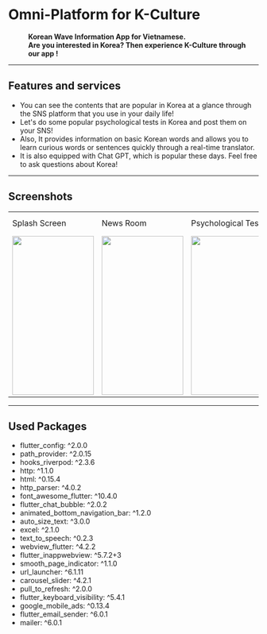 # Omni-Platform for K-Culture

<dl>
 <dd>
   <b>Korean Wave Information App for Vietnamese. </b>
 </dd>
 <dd>
  <b>
   Are you interested in Korea? Then experience K-Culture through our app !
  </b>
 </dd>
</dl>

<hr />

## Features and services
<ul>
 <li>
  You can see the contents that are popular in Korea at a glance through the SNS platform that you use in your daily life!
 </li>
  <li>
  Let's do some popular psychological tests in Korea and post them on your SNS!
 </li>
  <li>
  Also, It provides information on basic Korean words and allows you to learn curious words or sentences quickly through a real-time translator.
 </li>
  <li>
  It is also equipped with Chat GPT, which is popular these days. Feel free to ask questions about Korea!
 </li>
</ul>

<hr />

## Screenshots
<table style='width: 100%;'>
 <tr>
  <td>
   Splash Screen
  </td>
  <td>
   News Room
  </td>
  <td>
   Psychological Tests
  </td>
  <td>
   Korean Words</br>& Translator
  </td>
  <td>
   ChatGPT
  </td>
 </tr>
   
 <tr>
  <td>
   <img src="https://github.com/kennethJeong/omni.k/assets/41365432/0459b59c-847c-40b5-ad01-3d1611dc76c8" width="164" height="320">
  </td>
  <td>
   <img src="https://github.com/kennethJeong/omni.k/assets/41365432/6b5031f9-6f32-411e-bd2b-612733326517" width="164" height="320">
  </td>
  <td>
   <img src="https://github.com/kennethJeong/omni.k/assets/41365432/6ab0ccfa-9ea8-40a8-874f-1e2fc2bda496" width="164" height="320">
  </td>
  <td>
   <img src="https://github.com/kennethJeong/omni.k/assets/41365432/127acfc6-a8e2-4f15-8b03-276d22b761e8" width="164" height="320">
  </td>
  <td>
   <img src="https://github.com/kennethJeong/omni.k/assets/41365432/a386de8e-9930-4b0a-8fc7-8d8ec6357103" width="164" height="320">
  </td>
 </tr>
</table>

<hr />

## Used Packages
<ul>
 <li>flutter_config: ^2.0.0</li>
 <li>path_provider: ^2.0.15</li>
 <li>hooks_riverpod: ^2.3.6</li>
 <li>http: ^1.1.0</li>
 <li>html: ^0.15.4</li>
 <li>http_parser: ^4.0.2</li>
 <li>font_awesome_flutter: ^10.4.0</li>
 <li>flutter_chat_bubble: ^2.0.2</li>
 <li>animated_bottom_navigation_bar: ^1.2.0</li>
 <li>auto_size_text: ^3.0.0</li>
 <li>excel: ^2.1.0</li>
 <li>text_to_speech: ^0.2.3</li>
 <li>webview_flutter: ^4.2.2</li>
 <li>flutter_inappwebview: ^5.7.2+3</li>
 <li>smooth_page_indicator: ^1.1.0</li>
 <li>url_launcher: ^6.1.11</li>
 <li>carousel_slider: ^4.2.1</li>
 <li>pull_to_refresh: ^2.0.0</li>
 <li>flutter_keyboard_visibility: ^5.4.1</li>
 <li>google_mobile_ads: ^0.13.4</li>
 <li>flutter_email_sender: ^6.0.1</li>
 <li>mailer: ^6.0.1</li>
</ul>

